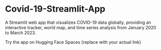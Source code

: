 # Covid-19-Streamlit-App

A Streamlit web app that visualizes COVID-19 data globally, providing an interactive tracker, world map, and time series analysis from January 2020 to March 2023.

Try the app on Hugging Face Spaces (replace with your actual link)

